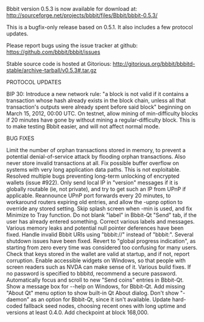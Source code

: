 Bbbit version 0.5.3 is now available for download at:
http://sourceforge.net/projects/bbbit/files/Bbbit/bbbit-0.5.3/

This is a bugfix-only release based on 0.5.1.
It also includes a few protocol updates.

Please report bugs using the issue tracker at github:
https://github.com/bbbit/bbbit/issues

Stable source code is hosted at Gitorious:
http://gitorious.org/bbbit/bbbitd-stable/archive-tarball/v0.5.3#.tar.gz

PROTOCOL UPDATES

BIP 30: Introduce a new network rule: "a block is not valid if it contains a transaction whose hash already exists in the block chain, unless all that transaction's outputs were already spent before said block" beginning on March 15, 2012, 00:00 UTC.
On testnet, allow mining of min-difficulty blocks if 20 minutes have gone by without mining a regular-difficulty block. This is to make testing Bbbit easier, and will not affect normal mode.

BUG FIXES

Limit the number of orphan transactions stored in memory, to prevent a potential denial-of-service attack by flooding orphan transactions. Also never store invalid transactions at all.
Fix possible buffer overflow on systems with very long application data paths. This is not exploitable.
Resolved multiple bugs preventing long-term unlocking of encrypted wallets
(issue #922).
Only send local IP in "version" messages if it is globally routable (ie, not private), and try to get such an IP from UPnP if applicable.
Reannounce UPnP port forwards every 20 minutes, to workaround routers expiring old entries, and allow the -upnp option to override any stored setting.
Skip splash screen when -min is used, and fix Minimize to Tray function.
Do not blank "label" in Bbbit-Qt "Send" tab, if the user has already entered something.
Correct various labels and messages.
Various memory leaks and potential null pointer deferences have been fixed.
Handle invalid Bbbit URIs using "bbbit://" instead of "bbbit:".
Several shutdown issues have been fixed.
Revert to "global progress indication", as starting from zero every time was considered too confusing for many users.
Check that keys stored in the wallet are valid at startup, and if not, report corruption.
Enable accessible widgets on Windows, so that people with screen readers such as NVDA can make sense of it.
Various build fixes.
If no password is specified to bbbitd, recommend a secure password.
Automatically focus and scroll to new "Send coins" entries in Bbbit-Qt.
Show a message box for --help on Windows, for Bbbit-Qt.
Add missing "About Qt" menu option to show built-in Qt About dialog.
Don't show "-daemon" as an option for Bbbit-Qt, since it isn't available.
Update hard-coded fallback seed nodes, choosing recent ones with long uptime and versions at least 0.4.0.
Add checkpoint at block 168,000.
